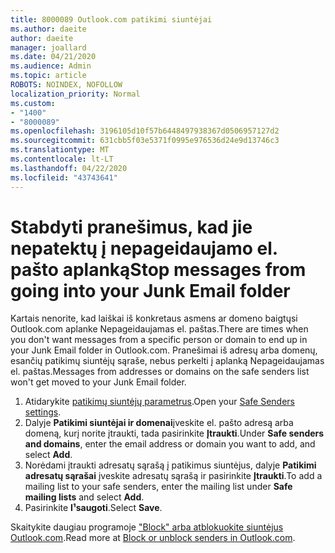 ```yaml
---
title: 8000089 Outlook.com patikimi siuntėjai
ms.author: daeite
author: daeite
manager: joallard
ms.date: 04/21/2020
ms.audience: Admin
ms.topic: article
ROBOTS: NOINDEX, NOFOLLOW
localization_priority: Normal
ms.custom:
- "1400"
- "8000089"
ms.openlocfilehash: 3196105d10f57b6448497938367d0506957127d2
ms.sourcegitcommit: 631cbb5f03e5371f0995e976536d24e9d13746c3
ms.translationtype: MT
ms.contentlocale: lt-LT
ms.lasthandoff: 04/22/2020
ms.locfileid: "43743641"
---
```

# <a name="stop-messages-from-going-into-your-junk-email-folder"></a><span data-ttu-id="8feb0-102">Stabdyti pranešimus, kad jie nepatektų į nepageidaujamo el. pašto aplanką</span><span class="sxs-lookup"><span data-stu-id="8feb0-102">Stop messages from going into your Junk Email folder</span></span>

<span data-ttu-id="8feb0-103">Kartais nenorite, kad laiškai iš konkretaus asmens ar domeno baigtųsi Outlook.com aplanke Nepageidaujamas el. paštas.</span><span class="sxs-lookup"><span data-stu-id="8feb0-103">There are times when you don't want messages from a specific person or domain to end up in your Junk Email folder in Outlook.com.</span></span> <span data-ttu-id="8feb0-104">Pranešimai iš adresų arba domenų, esančių patikimų siuntėjų sąraše, nebus perkelti į aplanką Nepageidaujamas el. paštas.</span><span class="sxs-lookup"><span data-stu-id="8feb0-104">Messages from addresses or domains on the safe senders list won't get moved to your Junk Email folder.</span></span>

1. <span data-ttu-id="8feb0-105">Atidarykite [patikimų siuntėjų parametrus](https://go.microsoft.com/fwlink/?linkid=2035804).</span><span class="sxs-lookup"><span data-stu-id="8feb0-105">Open your [Safe Senders settings](https://go.microsoft.com/fwlink/?linkid=2035804).</span></span>
2. <span data-ttu-id="8feb0-106">Dalyje **Patikimi siuntėjai ir domenai**įveskite el. pašto adresą arba domeną, kurį norite įtraukti, tada pasirinkite **Įtraukti**.</span><span class="sxs-lookup"><span data-stu-id="8feb0-106">Under **Safe senders and domains**, enter the email address or domain you want to add, and select **Add**.</span></span>
3. <span data-ttu-id="8feb0-107">Norėdami įtraukti adresatų sąrašą į patikimus siuntėjus, dalyje **Patikimi adresatų sąrašai** įveskite adresatų sąrašą ir pasirinkite **Įtraukti**.</span><span class="sxs-lookup"><span data-stu-id="8feb0-107">To add a mailing list to your safe senders, enter the mailing list under **Safe mailing lists** and select **Add**.</span></span>
4. <span data-ttu-id="8feb0-108">Pasirinkite **I¹saugoti**.</span><span class="sxs-lookup"><span data-stu-id="8feb0-108">Select **Save**.</span></span>

<span data-ttu-id="8feb0-109">Skaitykite daugiau programoje ["Block" arba atblokuokite siuntėjus Outlook.com](https://support.office.com/article/afba1c94-77bb-4f50-8b85-057cf52f4d5e?wt.mc_id=Office_Outlook_com_Alchemy).</span><span class="sxs-lookup"><span data-stu-id="8feb0-109">Read more at [Block or unblock senders in Outlook.com](https://support.office.com/article/afba1c94-77bb-4f50-8b85-057cf52f4d5e?wt.mc_id=Office_Outlook_com_Alchemy).</span></span>